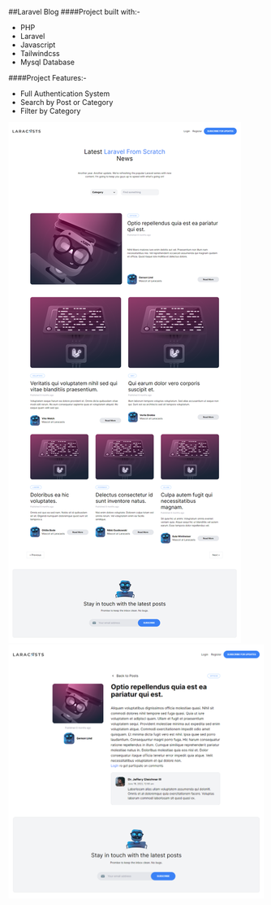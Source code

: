 ##Laravel Blog
####Project built with:-

-   PHP
-   Laravel
-   Javascript
-   Tailwindcss
-   Mysql Database

####Project Features:-

-   Full Authentication System
-   Search by Post or Category
-   Filter by Category

![All Posts](screencapture/screencapture-1.png)
![Single Post](screencapture/screencapture-2.png)
